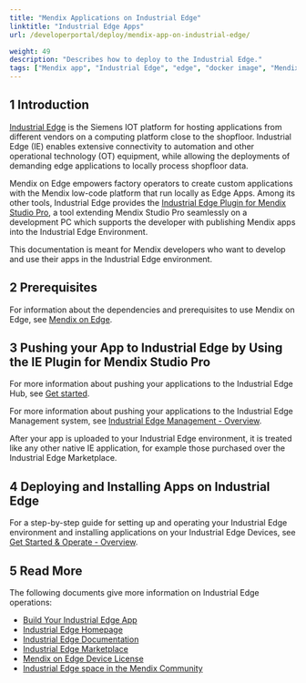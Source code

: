 ```yaml
---
title: "Mendix Applications on Industrial Edge"
linktitle: "Industrial Edge Apps"
url: /developerportal/deploy/mendix-app-on-industrial-edge/

weight: 49
description: "Describes how to deploy to the Industrial Edge."
tags: ["Mendix app", "Industrial Edge", "edge", "docker image", "Mendix Buildpack"]
---
```


## 1 Introduction

[Industrial Edge](https://new.siemens.com/global/en/products/automation/topic-areas/industrial-edge/production-machines.html) is the Siemens IOT platform for hosting applications from different vendors on a computing platform close to the shopfloor. Industrial Edge (IE) enables extensive connectivity to automation and other operational technology (OT) equipment, while allowing the deployments of demanding edge applications to locally process shopfloor data.

Mendix on Edge empowers factory operators to create custom applications with the Mendix low-code platform that run locally as Edge Apps. Among its other tools, Industrial Edge provides the [Industrial Edge Plugin for Mendix Studio Pro](https://marketplace.mendix.com/link/component/218436), a tool extending Mendix Studio Pro seamlessly on a development PC which supports the developer with publishing Mendix apps into the Industrial Edge Environment.

This documentation is meant for Mendix developers who want to develop and use their apps in the Industrial Edge environment.

## 2 Prerequisites

For information about the dependencies and prerequisites to use Mendix on Edge, see [Mendix on Edge](https://docs.eu1.edge.siemens.cloud/develop_an_application/mendix/user_journey.html).

## 3 Pushing your App to Industrial Edge by Using the IE Plugin for Mendix Studio Pro

For more information about pushing your applications to the Industrial Edge Hub, see [Get started](https://docs.eu1.edge.siemens.cloud/get_started_and_operate/industrial_edge_hub/setup/ieh_index.html).

For more information about pushing your applications to the Industrial Edge Management system, see [Industrial Edge Management - Overview](https://docs.eu1.edge.siemens.cloud/develop_an_application/mendix/user_journey.html).

After your app is uploaded to your Industrial Edge environment, it is treated like any other native IE application, for example those purchased over the Industrial Edge Marketplace.

## 4 Deploying and Installing Apps on Industrial Edge

For a step-by-step guide for setting up and operating your Industrial Edge environment and installing applications on your Industrial Edge Devices, see [Get Started & Operate - Overview](https://docs.eu1.edge.siemens.cloud/get_started_and_operate/index.html).

## 5 Read More

The following documents give more information on Industrial Edge operations:

* [Build Your Industrial Edge App](https://academy.mendix.com/link/paths/152/Build-Your-Industrial-Edge-App)
* [Industrial Edge Homepage](https://www.siemens.com/global/en/products/automation/topic-areas/industrial-edge.html)
* [Industrial Edge Documentation](https://docs.eu1.edge.siemens.cloud/index.html)
* [Industrial Edge Marketplace](https://www.dex.siemens.com/?selected=edge)
* [Mendix on Edge Device License](https://www.dex.siemens.com/edge/get-started/mendix-device-license)
* [Industrial Edge space in the Mendix Community](https://community.mendix.com/link/space/industrial-edge)
